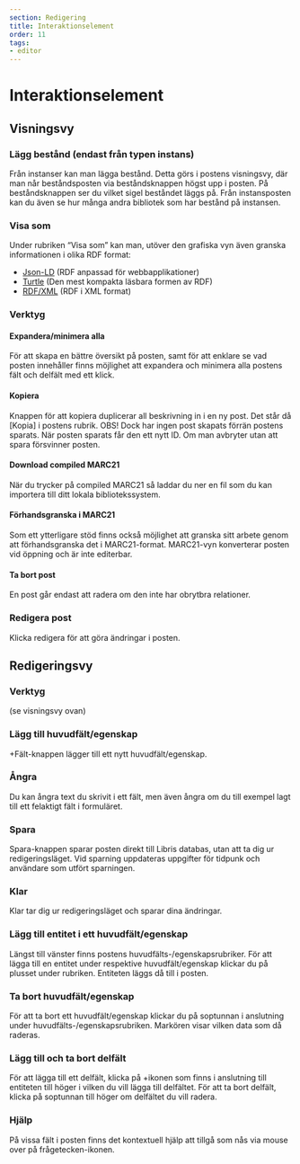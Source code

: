 ```yaml
---
section: Redigering
title: Interaktionselement
order: 11
tags:
- editor
---
```


# Interaktionselement


## Visningsvy

### Lägg bestånd (endast från typen instans)
Från instanser kan man lägga bestånd. Detta görs i postens visningsvy, där man når beståndsposten via beståndsknappen högst upp i posten. På beståndsknappen ser du vilket sigel beståndet läggs på. Från instansposten kan du även se hur många andra bibliotek som har bestånd på instansen.


### Visa som
Under rubriken “Visa som” kan man, utöver den grafiska vyn även granska informationen i olika RDF format:
  * [Json-LD](https://www.w3.org/TR/json-ld/) (RDF anpassad för webbapplikationer) 
  * [Turtle](https://www.w3.org/TR/turtle/) (Den mest kompakta läsbara formen av RDF)
  * [RDF/XML](https://www.w3.org/TR/rdf-syntax-grammar/) (RDF i XML format)



### Verktyg


#### Expandera/minimera alla
För att skapa en bättre översikt på posten, samt för att enklare se vad posten innehåller finns möjlighet att expandera och minimera alla postens fält och delfält med ett klick.



#### Kopiera
Knappen för att kopiera duplicerar all beskrivning in i en ny post. Det står då [Kopia] i postens rubrik. 
OBS! Dock har ingen post skapats förrän postens sparats. När posten sparats får den ett nytt ID. Om man avbryter utan att spara försvinner posten.

#### Download compiled MARC21
När du trycker på compiled MARC21 så laddar du ner en fil som du kan importera till ditt lokala bibliotekssystem. 

#### Förhandsgranska i MARC21
Som ett ytterligare stöd finns också möjlighet att granska sitt arbete genom att förhandsgranska det i MARC21-format. MARC21-vyn konverterar posten vid öppning och är inte editerbar.

#### Ta bort post 
En post går endast att radera om den inte har obrytbra relationer.



### Redigera post
Klicka redigera för att göra ändringar i posten. 



## Redigeringsvy

### Verktyg
(se visningsvy ovan)

### Lägg till huvudfält/egenskap
+Fält-knappen lägger till ett nytt huvudfält/egenskap.


### Ångra
Du kan ångra text du skrivit i ett fält, men även ångra om du till exempel lagt till ett felaktigt fält i formuläret.


### Spara
Spara-knappen sparar posten direkt till Libris databas, utan att ta dig ur redigeringsläget. Vid sparning uppdateras uppgifter för tidpunk och användare som utfört sparningen.


### Klar
Klar tar dig ur redigeringsläget och sparar dina ändringar. 


### Lägg till entitet i ett huvudfält/egenskap
Längst till vänster finns postens huvudfälts-/egenskapsrubriker. För att lägga till en entitet under respektive huvudfält/egenskap klickar du på plusset under rubriken. Entiteten läggs då till i posten. 

### Ta bort huvudfält/egenskap
För att ta bort ett huvudfält/egenskap klickar du på soptunnan i anslutning under huvudfälts-/egenskapsrubriken. Markören visar vilken data som då raderas.   

### Lägg till och ta bort delfält
För att lägga till ett delfält, klicka på +ikonen som finns i anslutning till entiteten till höger i vilken du vill lägga till delfältet. För att ta bort delfält, klicka på soptunnan till höger om delfältet du vill radera. 

### Hjälp
På vissa fält i posten finns det kontextuell hjälp att tillgå som nås via mouse over på frågetecken-ikonen.

[^1]:	librispraxis
